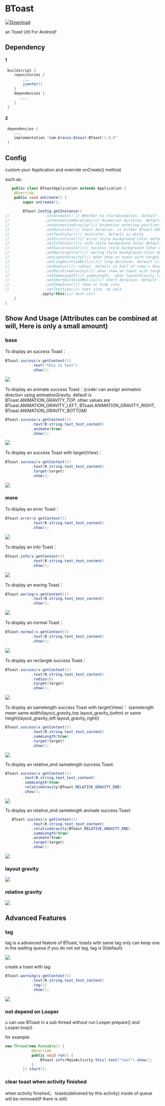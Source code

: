 # BToast

 [![Download](https://api.bintray.com/packages/bsss/maven/BToast/images/download.svg) ](https://bintray.com/bsss/maven/BToast/_latestVersion)
 
 an Toast Util For Android!
 
 ## Dependency
 
 #### 1
 
```Java
 buildscript {
    repositories {
        ...
        jcenter()
    }
    dependencies {
       ...
    }
 }
```

#### 2
 
```Java
 dependencies {
    ...
    implementation 'com.bravin.btoast:BToast:1.0.0'
 }
```
 
 ## Config
 
 custom your Application and override onCreate() method
 
such as:

```Java
   public class BToastApplication extends Application {
    @Override
    public void onCreate() {
        super.onCreate();
		
        BToast.Config.getInstance()
//                .setAnimate() // Whether to startAnimation. default is fasle;
//                .setAnimationDuration()// Animation duration. default is 800 millisecond
//                .setAnimationGravity()// Animation entering position. default is BToast.ANIMATION_GRAVITY_TOP
//                .setDuration()// toast duration  is Either BToast.DURATION_SHORT or BToast.DURATION_LONG
//                .setTextColor()// textcolor. default is white
//                .setErrorColor()// error style background Color default is red
//                .setInfoColor()// info style background Color default is blue
//                .setSuccessColor()// success style background Color default is green
//                .setWarningColor()// waring style background Color default is orange
//                .setLayoutGravity()// whan show an toast with target, coder can assgin position relative to target. default is BToast.LAYOUT_GRAVITY_BOTTOM
//                .setLongDurationMillis()// long duration. default is 4500 millisecond
//                .setRadius()// radius. default is half of view's height. coder can assgin a positive value
//                .setRelativeGravity()// whan show an toast with target, coder can assgin position relative to toastself(like relativeLayout start end center), default is BToast.RELATIVE_GRAVITY_CENTER 
//                .setSameLength()// sameLength.  whan layoutGravity is BToast.LAYOUT_GRAVITY_TOP or BToast.LAYOUT_GRAVITY_BOTTOM,sameLength mean toast's width is as same as target,otherwise is same height 
//                .setShortDurationMillis()// short duration. default is 3000 millisecond
//                .setShowIcon()// show or hide icon
//                .setTextSize()// text size. sp unit
                .apply(this);// must call
    }
}
```
 
 
## Show And Usage (Attributes can be combined at will, Here is only a small amount)

### base
  
  To display an success Toast：
  
```Java
BToast.success(v.getContext())
            .text("this is text")
            .show();
```
   
![](https://github.com/bravinshi/ImJack/blob/master/BToast_screen_cup/success.jpg) 
  
  
  To display an animate success Toast：(coder can assign animation direction using animationGravity. default is BToast.ANIMATION_GRAVITY_TOP. other values are BToast.ANIMATION_GRAVITY_LEFT, BToast.ANIMATION_GRAVITY_RIGHT, BToast.ANIMATION_GRAVITY_BOTTOM)
```Java
BToast.success(v.getContext())
            .text(R.string.text_test_content)
            .animate(true)
            .show();
```
![](https://github.com/bravinshi/ImJack/blob/master/BToast_screen_cup/animate_success.gif) 
  
  
  To display an success Toast with target(View)：
```Java
BToast.success(v.getContext())
            .text(R.string.text_test_content)
            .target(target)
            .show();
```
![](https://github.com/bravinshi/ImJack/blob/master/BToast_screen_cup/layout_bottom.jpg) 
  
  
### more

To display an error Toast：
  
```Java
BToast.error(v.getContext())
            .text(R.string.text_test_content)
            .show();
```
   
![](https://github.com/bravinshi/ImJack/blob/master/BToast_screen_cup/error.jpg) 
   
   To display an info Toast：
  
```Java
BToast.info(v.getContext())
            .text(R.string.text_test_content)
            .show();
```
   
![](https://github.com/bravinshi/ImJack/blob/master/BToast_screen_cup/info.jpg) 
   
   To display an waring Toast：
  
```Java
BToast.waring(v.getContext())
            .text(R.string.text_test_content)
            .show();
```
   
![](https://github.com/bravinshi/ImJack/blob/master/BToast_screen_cup/warning.jpg) 
   
   To display an normal Toast：
  
```Java
BToast.normal(v.getContext())
            .text(R.string.text_test_content)
            .show();
```
   
![](https://github.com/bravinshi/ImJack/blob/master/BToast_screen_cup/normal.jpg) 
  
  To display an rectangle success Toast：
  
```Java
BToast.success(v.getContext())
            .text(R.string.text_test_content)
            .radius(0)
            .target(target)
            .show();
```
   
![](https://github.com/bravinshi/ImJack/blob/master/BToast_screen_cup/radius0.jpg) 
 
 
 To display an samelength success Toast with target(View)：  (samelength mean same width(layout_gravity_top layout_gravity_bottm) or same height(layout_gravity_left layout_gravity_right))
```Java
BToast.success(v.getContext())
            .text(R.string.text_test_content)
            .sameLength(true)
            .target(target)
            .show();
```
   
   
   
![](https://github.com/bravinshi/ImJack/blob/master/BToast_screen_cup/layout_bottom_samelength.jpg) 
 
 
 To display an relative_end samelength success Toast:
```Java
BToast.success(v.getContext())
        .text(R.string.text_test_content)
        .sameLength(true)
        .relativeGravity(BToast.RELATIVE_GRAVITY_END)
        .show();
```
   
![](https://github.com/bravinshi/ImJack/blob/master/BToast_screen_cup/relative_end_samelength.jpg) 

To display an relative_end samelength animate success Toast:
   
```Java
   BToast.success(v.getContext())
            .text(R.string.text_test_content)
            .relativeGravity(BToast.RELATIVE_GRAVITY_END)
            .sameLength(true)
            .animate(true)
            .target(target)
            .show();
```
   
   ![](https://github.com/bravinshi/ImJack/blob/master/BToast_screen_cup/relative_end_samelength_animate_success.gif) 
   
   ### layout gravity
   
   ![](https://github.com/bravinshi/ImJack/blob/master/BToast_screen_cup/layout_gravity.png) 
   
   ### relative gravity
   
   ![](https://github.com/bravinshi/ImJack/blob/master/BToast_screen_cup/relative_gravity.png) 
   
   
   
 ## Advanced Features
 
 ### tag
tag is a advanced feature of BToast, toasts with same tag only can keep one in the waiting queue.if you do not set tag, tag is 0(default)

![](https://github.com/bravinshi/ImJack/blob/master/BToast_screen_cup/tag0.gif) 

create a toast with tag

```Java
BToast.warning(v.getContext())
            .text(R.string.text_test_content)
            .tag(1)
            .show();
```
		
![](https://github.com/bravinshi/ImJack/blob/master/BToast_screen_cup/tag1.gif) 

 ### not depend on Looper
 u can use BToast in a sub thread without run Looper.prepare() and Looper.loop()  

 for example:  
		
```Java
new Thread(new Runnable() {  
            @Override  
            public void run() {  
                BToast.info(MainActivity.this).text("text").show();  
            }  
        }).start();
```


 ### clear toast when activity finished
 when activity finished， toasts(delivered by this activity) inside of queue will be removed(If there is still)
 


 